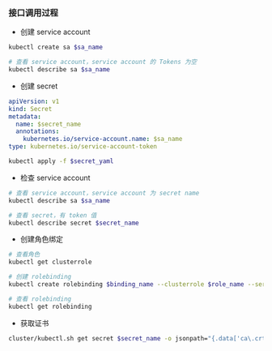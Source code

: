 ### 接口调用过程

* 创建 service account

```bash
kubectl create sa $sa_name

# 查看 service account，service account 的 Tokens 为空
kubectl describe sa $sa_name
```

* 创建 secret

```yaml
apiVersion: v1
kind: Secret
metadata:
  name: $secret_name
  annotations:
    kubernetes.io/service-account.name: $sa_name
type: kubernetes.io/service-account-token
```

```bash
kubectl apply -f $secret_yaml
```

* 检查 service account

```bash
# 查看 service account，service account 为 secret name
kubectl describe sa $sa_name

# 查看 secret，有 token 值
kubectl describe secret $secret_name
```

* 创建角色绑定 

```bash
# 查看角色
kubectl get clusterrole

# 创建 rolebinding
kubectl create rolebinding $binding_name --clusterrole $role_name --serviceaccount default:$sa_name

# 查看 rolebinding
kubectl get rolebinding
```

* 获取证书

```bash
cluster/kubectl.sh get secret $secret_name -o jsonpath="{.data['ca\.crt']}" | base64 -d > /tmp/ca.crt
```
